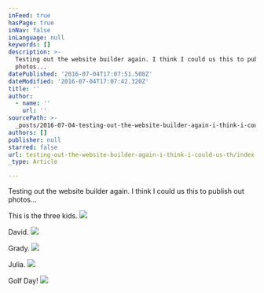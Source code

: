 ```yaml
---
inFeed: true
hasPage: true
inNav: false
inLanguage: null
keywords: []
description: >-
  Testing out the website builder again. I think I could us this to publish out
  photos...
datePublished: '2016-07-04T17:07:51.508Z'
dateModified: '2016-07-04T17:07:42.320Z'
title: ''
author:
  - name: ''
    url: ''
sourcePath: >-
  _posts/2016-07-04-testing-out-the-website-builder-again-i-think-i-could-us-th.md
authors: []
publisher: null
starred: false
url: testing-out-the-website-builder-again-i-think-i-could-us-th/index.html
_type: Article

---
```

Testing out the website builder again. I think I could us this to publish out photos...

This is the three kids.
![](https://the-grid-user-content.s3-us-west-2.amazonaws.com/5644b5b3-044f-4754-b3f7-73f94567d79a.jpg)

David.
![](https://the-grid-user-content.s3-us-west-2.amazonaws.com/07b3c2bd-e1a2-4c20-ad3b-7ef869119e9e.jpg)

Grady.
![](https://the-grid-user-content.s3-us-west-2.amazonaws.com/03cf9dca-5135-43e0-bd02-86cc1d97df21.jpg)

Julia.
![](https://the-grid-user-content.s3-us-west-2.amazonaws.com/7a18730f-a991-4577-80c0-775b337ad999.jpg)

Golf Day!
![](https://the-grid-user-content.s3-us-west-2.amazonaws.com/ab8f432f-253b-4d28-adcf-043a8bc3bbdc.jpg)